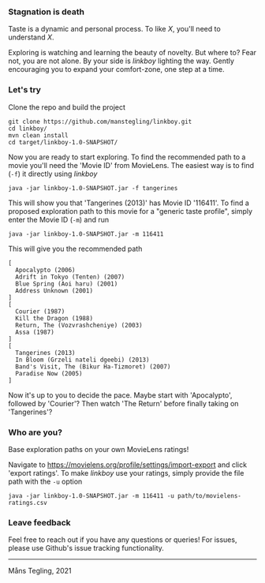 ### Stagnation is death

Taste is a dynamic and personal process. To like _X_, you'll need to understand _X_.

Exploring is watching and learning the beauty of novelty. But where to?
Fear not, you are not alone. By your side is _linkboy_ lighting the way.
Gently encouraging you to expand your comfort-zone, one step at a time.


### Let's try

Clone the repo and build the project

```
git clone https://github.com/manstegling/linkboy.git
cd linkboy/
mvn clean install
cd target/linkboy-1.0-SNAPSHOT/
```
Now you are ready to start exploring. To find the recommended path to a movie you'll
need the 'Movie ID' from MovieLens. The easiest way is to find (`-f`) it directly
using _linkboy_
```
java -jar linkboy-1.0-SNAPSHOT.jar -f tangerines
```
This will show you that 'Tangerines (2013)' has Movie ID '116411'. To find a proposed
exploration path to this movie for a "generic taste profile", simply enter the Movie ID
(`-m`) and run
```
java -jar linkboy-1.0-SNAPSHOT.jar -m 116411
```
This will give you the recommended path
```
[
  Apocalypto (2006)
  Adrift in Tokyo (Tenten) (2007)
  Blue Spring (Aoi haru) (2001)
  Address Unknown (2001)
]
[
  Courier (1987)
  Kill the Dragon (1988)
  Return, The (Vozvrashcheniye) (2003)
  Assa (1987)
]
[
  Tangerines (2013)
  In Bloom (Grzeli nateli dgeebi) (2013)
  Band's Visit, The (Bikur Ha-Tizmoret) (2007)
  Paradise Now (2005)
]
```
Now it's up to you to decide the pace. Maybe start with 'Apocalypto', followed by
'Courier'? Then watch 'The Return' before finally taking on 'Tangerines'?  

### Who are you?

Base exploration paths on your own MovieLens ratings!

Navigate to https://movielens.org/profile/settings/import-export and click 'export ratings'.
To make _linkboy_ use your ratings, simply provide the file path with the `-u` option
```
java -jar linkboy-1.0-SNAPSHOT.jar -m 116411 -u path/to/movielens-ratings.csv
```

### Leave feedback

Feel free to reach out if you have any questions or queries! For issues, please use
Github's issue tracking functionality.

 ----

Måns Tegling, 2021
